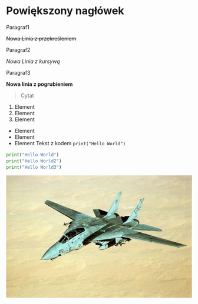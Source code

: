 # Powiększony nagłówek
Paragraf1

~~Nowa Linia  z przekreśleniem~~

Paragraf2

*Nowa Linia z kursywą*

Paragraf3

**Nowa linia z pogrubieniem**
>Cytat
1. Element
2. Element
3. Element
- Element
- Element
- Element
Tekst z kodem `print("Hello World")`
~~~py
print("Hello World")
print("Hello World2")
print("Hello World3")
~~~
![f-14-desert.jpg](f-14-desert.jpg)
